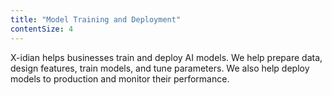 ```yaml
---
title: "Model Training and Deployment"
contentSize: 4
---
```


X-idian helps businesses train and deploy AI models. We help prepare data, design 
features, train models, and tune parameters. We also help deploy models to production
and monitor their performance.
